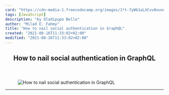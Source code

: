 ```yaml
---
card: "https://cdn-media-1.freecodecamp.org/images/1*t-7yWb1aLXCvv8nunA1hzQ.png"
tags: [JavaScript]
description: "by Oladipupo Bello"
author: "Milad E. Fahmy"
title: "How to nail social authentication in GraphQL"
created: "2021-08-16T11:33:02+02:00"
modified: "2021-08-16T11:33:02+02:00"
---
```

<div class="site-wrapper">
<main id="site-main" class="site-main outer">
<div class="inner">
<article class="post-full post tag-javascript tag-graphql tag-authentication tag-technology tag-nodejs ">
<header class="post-full-header">
<h1 class="post-full-title">How to nail social authentication in GraphQL</h1>
</header>
<figure class="post-full-image">
<picture>
<source media="(max-width: 700px)" sizes="1px" srcset="data:image/gif;base64,R0lGODlhAQABAIAAAAAAAP///yH5BAEAAAAALAAAAAABAAEAAAIBRAA7 1w">
<source media="(min-width: 701px)" sizes="(max-width: 800px) 400px,
(max-width: 1170px) 700px,
1400px" srcset="https://cdn-media-1.freecodecamp.org/images/1*t-7yWb1aLXCvv8nunA1hzQ.png 300w,
https://cdn-media-1.freecodecamp.org/images/1*t-7yWb1aLXCvv8nunA1hzQ.png 600w,
https://cdn-media-1.freecodecamp.org/images/1*t-7yWb1aLXCvv8nunA1hzQ.png 1000w,
https://cdn-media-1.freecodecamp.org/images/1*t-7yWb1aLXCvv8nunA1hzQ.png 2000w">
<img onerror="this.style.display='none'" src="https://cdn-media-1.freecodecamp.org/images/1*t-7yWb1aLXCvv8nunA1hzQ.png" alt="How to nail social authentication in GraphQL">
</picture>
</figure>
<section class="post-full-content">
<div class="post-content medium-migrated-article">
</div>
<hr>
</section>
</article>
</div>
</main>
</div>
<!-- Google Tag Manager (noscript) -->
<!-- End Google Tag Manager (noscript) -->
